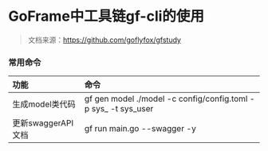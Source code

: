 # GoFrame中工具链gf-cli的使用

> 文档来源：https://github.com/goflyfox/gfstudy

### 常用命令
| 功能 | 命令 |
| :--- | :--- |
| 生成model类代码 | gf gen model ./model -c config/config.toml -p sys_ -t sys_user |
| 更新swaggerAPI文档 | gf run main.go --swagger -y  |


